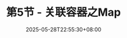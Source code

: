 ---
title: "第5节 - 关联容器之Map"
description: 
date: 2025-05-28T22:55:30+08:00
hidden: false
comments: true
draft: true
categories:
    - C++20
---